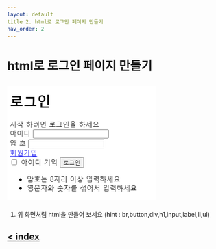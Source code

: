 ```yaml
---
layout: default
title 2. html로 로그인 페이지 만들기
nav_order: 2
---
```


# html로 로그인 페이지 만들기
![login](img/login.png)
-----------------------------------

1. 위 화면처럼 html을 만들어 보세요  (hint : br,button,div,h1,input,label,li,ul)

## [< index](index.md)
